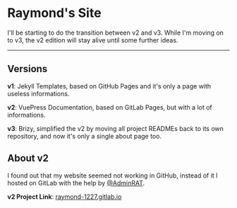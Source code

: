 # Raymond's Site

I'll be starting to do the transition between v2 and v3. While I'm moving on to v3, the v2 edition will stay alive until some further ideas.

---

## Versions

**v1**: Jekyll Templates, based on GitHub Pages and it's only a page with useless informations.

**v2**: VuePress Documentation, based on GitLab Pages, but with a lot of informations.

**v3**: Brizy, simplified the v2 by moving all project READMEs back to its own repository, and now it's only a single about page too.


## About v2

I found out that my website seemed not working in GitHub, instead of it I hosted on GitLab with the help by [@AdminRAT](https://github.com/AdminRAT).

**v2 Project Link**: [raymond-1227.gitlab.io](https://gitlab.com/raymond-1227/raymond-1227.gitlab.io)
